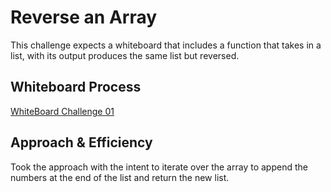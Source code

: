 # Reverse an Array
This challenge expects a whiteboard that includes a function that takes in a list, with its output produces the same list but reversed.

## Whiteboard Process
[WhiteBoard Challenge 01](./images/whiteboard-challenge-1.png)

## Approach & Efficiency
Took the approach with the intent to iterate over the array to append the numbers at the end of the list and return the new list.
